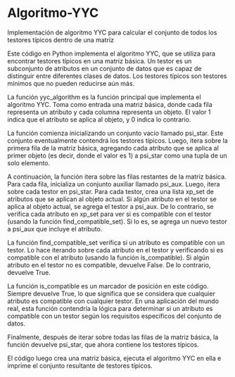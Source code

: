 # Algoritmo-YYC
Implementación de algoritmo YYC para calcular el conjunto de todos los testores típicos dentro de una matriz

Este código en Python implementa el algoritmo YYC, que se utiliza para encontrar testores típicos en una matriz básica. Un testor es un subconjunto de atributos en un conjunto de datos que es capaz de distinguir entre diferentes clases de datos. Los testores típicos son testores mínimos que no pueden reducirse aún más.

La función yyc_algorithm es la función principal que implementa el algoritmo YYC. Toma como entrada una matriz básica, donde cada fila representa un atributo y cada columna representa un objeto. El valor 1 indica que el atributo se aplica al objeto, y 0 indica lo contrario.

La función comienza inicializando un conjunto vacío llamado psi_star. Este conjunto eventualmente contendrá los testores típicos. Luego, itera sobre la primera fila de la matriz básica, agregando cada atributo que se aplica al primer objeto (es decir, donde el valor es 1) a psi_star como una tupla de un solo elemento.

A continuación, la función itera sobre las filas restantes de la matriz básica. Para cada fila, inicializa un conjunto auxiliar llamado psi_aux. Luego, itera sobre cada testor en psi_star. Para cada testor, crea una lista xp_set de atributos que se aplican al objeto actual. Si algún atributo en el testor se aplica al objeto actual, se agrega el testor a psi_aux. De lo contrario, se verifica cada atributo en xp_set para ver si es compatible con el testor (usando la función find_compatible_set). Si lo es, se agrega un nuevo testor a psi_aux que incluye el atributo.

La función find_compatible_set verifica si un atributo es compatible con un testor. Lo hace iterando sobre cada atributo en el testor y verificando si es compatible con el atributo (usando la función is_compatible). Si algún atributo en el testor no es compatible, devuelve False. De lo contrario, devuelve True.

La función is_compatible es un marcador de posición en este código. Siempre devuelve True, lo que significa que se considera que cualquier atributo es compatible con cualquier testor. En una aplicación del mundo real, esta función contendría la lógica para determinar si un atributo es compatible con un testor según los requisitos específicos del conjunto de datos.

Finalmente, después de iterar sobre todas las filas de la matriz básica, la función devuelve psi_star, que ahora contiene los testores típicos.

El código luego crea una matriz básica, ejecuta el algoritmo YYC en ella e imprime el conjunto resultante de testores típicos.

